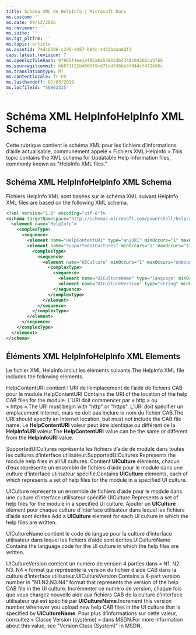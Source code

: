 ```yaml
---
title: Schéma XML de HelpInfo | Microsoft Docs
ms.custom: ''
ms.date: 09/12/2016
ms.reviewer: ''
ms.suite: ''
ms.tgt_pltfrm: ''
ms.topic: article
ms.assetid: 74dcb396-c295-4457-b84c-4432bdaa8df3
caps.latest.revision: 7
ms.openlocfilehash: 0f965f4ee1ef92a6a538b52b4348c04366cabf66
ms.sourcegitcommit: b6871f21bd666f9cd71dd336bb3f844cf472b56c
ms.translationtype: MT
ms.contentlocale: fr-FR
ms.lasthandoff: 02/03/2019
ms.locfileid: "56862315"
---
```

# <a name="helpinfo-xml-schema"></a><span data-ttu-id="9c662-102">Schéma XML HelpInfo</span><span class="sxs-lookup"><span data-stu-id="9c662-102">HelpInfo XML Schema</span></span>

<span data-ttu-id="9c662-103">Cette rubrique contient le schéma XML pour les fichiers d’informations d’aide actualisable, communément appelé « Fichiers XML HelpInfo ».</span><span class="sxs-lookup"><span data-stu-id="9c662-103">This topic contains the XML schema for Updatable Help Information files, commonly known as "HelpInfo XML files."</span></span>

## <a name="helpinfo-xml-schema"></a><span data-ttu-id="9c662-104">Schéma XML HelpInfo</span><span class="sxs-lookup"><span data-stu-id="9c662-104">HelpInfo XML Schema</span></span>

<span data-ttu-id="9c662-105">Fichiers HelpInfo XML sont basées sur le schéma XML suivant.</span><span class="sxs-lookup"><span data-stu-id="9c662-105">HelpInfo XML files are based on the following XML schema.</span></span>

```xml
<?xml version="1.0" encoding="utf-8"?>
<schema targetNamespace="http://schemas.microsoft.com/powershell/help/2010/05" xmlns="http://www.w3.org/2001/XMLSchema">
  <element name="HelpInfo">
    <complexType>
      <sequence>
        <element name="HelpContentURI" type="anyURI" minOccurs="1" maxOccurs="1" />
        <element name="SupportedUICultures" minOccurs="1" maxOccurs="1">
          <complexType>
            <sequence>
              <element name="UICulture" minOccurs="1" maxOccurs="unbounded">
                <complexType>
                  <sequence>
                    <element name="UICultureName" type="language" minOccurs="1" maxOccurs="1" />
                    <element name="UICultureVersion" type="string" minOccurs="1" maxOccurs="1" />
                  </sequence>
                </complexType>
              </element>
            </sequence>
          </complexType>
        </element>
      </sequence>
    </complexType>
  </element>
</schema>
```

## <a name="helpinfo-xml-elements"></a><span data-ttu-id="9c662-106">Éléments XML HelpInfo</span><span class="sxs-lookup"><span data-stu-id="9c662-106">HelpInfo XML Elements</span></span>

<span data-ttu-id="9c662-107">Le fichier XML HelpInfo inclut les éléments suivants.</span><span class="sxs-lookup"><span data-stu-id="9c662-107">The HelpInfo XML file includes the following elements.</span></span>

<span data-ttu-id="9c662-108">HelpContentURI contient l’URI de l’emplacement de l’aide de fichiers CAB pour le module.</span><span class="sxs-lookup"><span data-stu-id="9c662-108">HelpContentURI Contains the URI of the location of the help CAB files for the module.</span></span> <span data-ttu-id="9c662-109">L’URI doit commencer par « http » ou « https ».</span><span class="sxs-lookup"><span data-stu-id="9c662-109">The URI must begin with "http" or "https".</span></span> <span data-ttu-id="9c662-110">L’URI doit spécifier un emplacement Internet, mais ne doit pas inclure le nom du fichier CAB.</span><span class="sxs-lookup"><span data-stu-id="9c662-110">The URI should specify an Internet location, but must not include the CAB file name.</span></span> <span data-ttu-id="9c662-111">Le **HelpContentURI** valeur peut être identique ou différent de la **HelpInfoURI** valeur.</span><span class="sxs-lookup"><span data-stu-id="9c662-111">The **HelpContentURI** value can be the  same or different from the **HelpInfoURI** value.</span></span>

<span data-ttu-id="9c662-112">SupportedUICultures représente les fichiers d’aide de module dans toutes les cultures d’interface utilisateur.</span><span class="sxs-lookup"><span data-stu-id="9c662-112">SupportedUICultures Represents the module help files in all UI cultures.</span></span> <span data-ttu-id="9c662-113">Contient **UICulture** éléments, chacun d’eux représente un ensemble de fichiers d’aide pour le module dans une culture d’interface utilisateur spécifié.</span><span class="sxs-lookup"><span data-stu-id="9c662-113">Contains **UICulture** elements, each of which represents a set of help files for the module in a specified UI culture.</span></span>

<span data-ttu-id="9c662-114">UICulture représente un ensemble de fichiers d’aide pour le module dans une culture d’interface utilisateur spécifié.</span><span class="sxs-lookup"><span data-stu-id="9c662-114">UICulture Represents a set of help files for the module in a specified UI culture.</span></span> <span data-ttu-id="9c662-115">Ajouter un **UICulture** élément pour chaque culture d’interface utilisateur dans lequel les fichiers d’aide sont écrites.</span><span class="sxs-lookup"><span data-stu-id="9c662-115">Add a **UICulture** element for each UI culture in which the help files are written.</span></span>

<span data-ttu-id="9c662-116">UICultureName contient le code de langue pour la culture d’interface utilisateur dans lequel les fichiers d’aide sont écrites.</span><span class="sxs-lookup"><span data-stu-id="9c662-116">UICultureName Contains the language code for the UI culture in which the help files are written.</span></span>

<span data-ttu-id="9c662-117">UICultureVersion contient un numéro de version 4 parties dans « N1. N2. N3. N4 « format qui représente la version du fichier d’aide CAB dans la culture d’interface utilisateur.</span><span class="sxs-lookup"><span data-stu-id="9c662-117">UICultureVersion Contains a 4-part version number in "N1.N2.N3.N4" format that represents the version of the help CAB file in the UI culture.</span></span> <span data-ttu-id="9c662-118">Incrémenter ce numéro de version, chaque fois que vous chargez nouvelle aide aux fichiers CAB de la culture d’interface utilisateur qui est spécifié par **UICultureName**.</span><span class="sxs-lookup"><span data-stu-id="9c662-118">Increment this version number whenever you upload new help CAB files in the UI culture that is specified by **UICultureName**.</span></span> <span data-ttu-id="9c662-119">Pour plus d’informations sur cette valeur, consultez « Classe Version (système) » dans MSDN.</span><span class="sxs-lookup"><span data-stu-id="9c662-119">For more information about this value, see "Version Class (System)" in MSDN.</span></span>